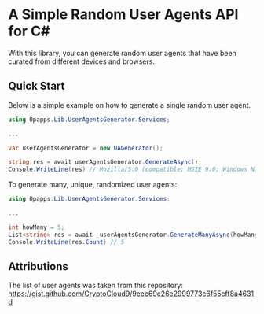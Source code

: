 
# A Simple Random User Agents API for C#

With this library, you can generate random user agents that have been curated from different devices and browsers.




## Quick Start

Below is a simple example on how to generate a single random user agent.

```csharp
using Opapps.Lib.UserAgentsGenerator.Services;

...

var userAgentsGenerator = new UAGenerator();

string res = await userAgentsGenerator.GenerateAsync();
Console.WriteLine(res) // Mozilla/5.0 (compatible; MSIE 9.0; Windows NT 6.1; WOW64; Trident/5.0)

```

To generate many, unique, randomized user agents:

```csharp
using Opapps.Lib.UserAgentsGenerator.Services;

...

int howMany = 5;
List<string> res = await _userAgentsGenerator.GenerateManyAsync(howMany);
Console.WriteLine(res.Count) // 5

```

## Attributions

The list of user agents was taken from this repository: https://gist.github.com/CryptoCloud9/9eec69c26e2999773c6f55cff8a4631d
